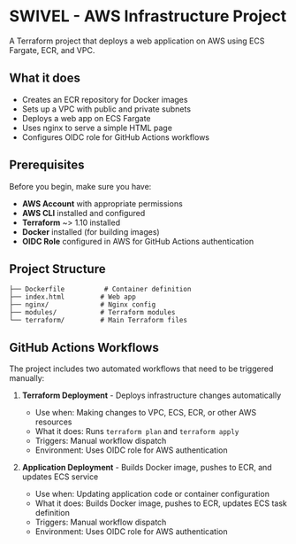 # SWIVEL - AWS Infrastructure Project

A Terraform project that deploys a web application on AWS using ECS Fargate, ECR, and VPC.

## What it does

- Creates an ECR repository for Docker images
- Sets up a VPC with public and private subnets
- Deploys a web app on ECS Fargate
- Uses nginx to serve a simple HTML page
- Configures OIDC role for GitHub Actions workflows

## Prerequisites

Before you begin, make sure you have:

- **AWS Account** with appropriate permissions
- **AWS CLI** installed and configured
- **Terraform** ~> 1.10 installed
- **Docker** installed (for building images)
- **OIDC Role** configured in AWS for GitHub Actions authentication

## Project Structure

```
├── Dockerfile          # Container definition
├── index.html         # Web app
├── nginx/             # Nginx config
├── modules/           # Terraform modules
└── terraform/         # Main Terraform files
```

## GitHub Actions Workflows

The project includes two automated workflows that need to be triggered manually:

1. **Terraform Deployment** - Deploys infrastructure changes automatically
   - Use when: Making changes to VPC, ECS, ECR, or other AWS resources
   - What it does: Runs `terraform plan` and `terraform apply`
   - Triggers: Manual workflow dispatch
   - Environment: Uses OIDC role for AWS authentication

2. **Application Deployment** - Builds Docker image, pushes to ECR, and updates ECS service
   - Use when: Updating application code or container configuration
   - What it does: Builds Docker image, pushes to ECR, updates ECS task definition
   - Triggers: Manual workflow dispatch
   - Environment: Uses OIDC role for AWS authentication